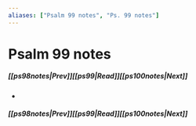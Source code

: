 ```yaml
---
aliases: ["Psalm 99 notes", "Ps. 99 notes"]
---
```

# Psalm 99 notes
##### <span class=arrow-left></span>[[ps98notes|Prev]]<span class=navigation-separator></span>[[ps99|Read]]<span class=navigation-separator></span>[[ps100notes|Next]]<span class=arrow-right></span>
- 
##### <span class=arrow-left></span>[[ps98notes|Prev]]<span class=navigation-separator></span>[[ps99|Read]]<span class=navigation-separator></span>[[ps100notes|Next]]<span class=arrow-right></span>